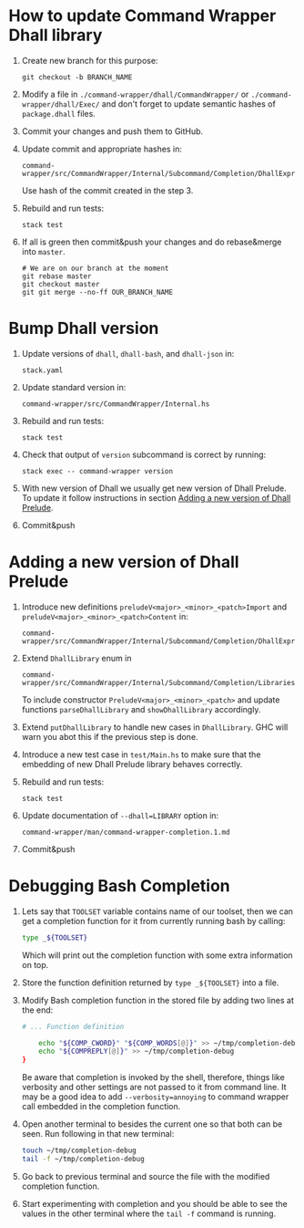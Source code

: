 # How to update Command Wrapper Dhall library

1.  Create new branch for this purpose:

    ```
    git checkout -b BRANCH_NAME
    ```

2.  Modify a file in `./command-wrapper/dhall/CommandWrapper/` or
    `./command-wrapper/dhall/Exec/` and don't forget to update semantic hashes
    of `package.dhall` files.

3.  Commit your changes and push them to GitHub.

4.  Update commit and appropriate hashes in:

    ```
    command-wrapper/src/CommandWrapper/Internal/Subcommand/Completion/DhallExpressions.hs
    ```

    Use hash of the commit created in the step 3.

5.  Rebuild and run tests:

    ```
    stack test
    ```

6.  If all is green then commit&push your changes and do rebase&merge into
    `master`.

    ```
    # We are on our branch at the moment
    git rebase master
    git checkout master
    git git merge --no-ff OUR_BRANCH_NAME
    ```


# Bump Dhall version

1.  Update versions of `dhall`, `dhall-bash`, and `dhall-json` in:

    ```
    stack.yaml
    ```

2.  Update standard version in:

    ```
    command-wrapper/src/CommandWrapper/Internal.hs
    ```

3.  Rebuild and run tests:

    ```
    stack test
    ```

4.  Check that output of `version` subcommand is correct by running:

    ```
    stack exec -- command-wrapper version
    ```

5.  With new version of Dhall we usually get new version of Dhall Prelude.  To
    update it follow instructions in section [Adding a new version of Dhall
    Prelude](#adding-a-new-version-of-Dhall-Prelude).

6.  Commit&push


# Adding a new version of Dhall Prelude

1.  Introduce new definitions `preludeV<major>_<minor>_<patch>Import` and
    `preludeV<major>_<minor>_<patch>Content` in:

    ```
    command-wrapper/src/CommandWrapper/Internal/Subcommand/Completion/DhallExpressions.hs
    ```

2.  Extend `DhallLibrary` enum in

    ```
    command-wrapper/src/CommandWrapper/Internal/Subcommand/Completion/Libraries.hs
    ```

    To include constructor `PreludeV<major>_<minor>_<patch>` and update
    functions `parseDhallLibrary` and `showDhallLibrary` accordingly.

3.  Extend `putDhallLibrary` to handle new cases in `DhallLibrary`.  GHC will
    warn you abot this if the previous step is done.

4.  Introduce a new test case in `test/Main.hs` to make sure that the embedding
    of new Dhall Prelude library behaves correctly.

5.  Rebuild and run tests:

    ```
    stack test
    ```

6.  Update documentation of `--dhall=LIBRARY` option in:

    ```
    command-wrapper/man/command-wrapper-completion.1.md
    ```

6.  Commit&push


# Debugging Bash Completion

1.  Lets say that `TOOLSET` variable contains name of our toolset, then we can
    get a completion function for it from currently running bash by calling:

    ```Bash
    type _${TOOLSET}
    ```

    Which will print out the completion function with some extra information on
    top.

2.  Store the function definition returned by `type _${TOOLSET}` into a file.

3.  Modify Bash completion function in the stored file by adding two lines at
    the end:

    ```Bash
    # ... Function definition

        echo "${COMP_CWORD}" "${COMP_WORDS[@]}" >> ~/tmp/completion-debug
        echo "${COMPREPLY[@]}" >> ~/tmp/completion-debug
    }
    ```

    Be aware that completion is invoked by the shell, therefore, things like
    verbosity and other settings are not passed to it from command line.  It
    may be a good idea to add `--verbosity=annoying` to command wrapper call
    embedded in the completion function.

4.  Open another terminal to besides the current one so that both can be seen.
    Run following in that new terminal:

    ```Bash
    touch ~/tmp/completion-debug
    tail -f ~/tmp/completion-debug
    ```

5.  Go back to previous terminal and source the file with the modified
    completion function.

6.  Start experimenting with completion and you should be able to see the
    values in the other terminal where the `tail -f` command is running.
